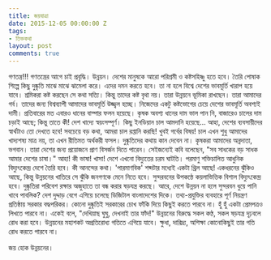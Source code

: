 ```yaml
---
title: জয়যাত্রা
date: 2015-12-05 00:00:00 Z
tags:
- তিক্তকথা
layout: post
comments: true
---
```


গণতন্ত্র!!! গণতন্ত্রের আগে চাই প্রবৃদ্ধি। উন্নয়ন। দেশের মানুষকে আরো পরিশ্রমী ও কষ্টসহিষ্ণু হতে হবে। তৈরি পোষাক শিল্পে কিছু দুষ্কৃতি মাঝে মাঝে ঝামেলা করে। এদের দমন করতে হবে। তা না হলে বিশ্বে দেশের ভাবমূর্তি খারাপ হয়ে যাবে। শ্রমিকরা কষ্ট করছেন সে কথা সত্যি। কিন্তু তাদের কষ্ট বৃথা নয়। তারা উন্নয়নে ভূমিকা রাখছেন। তারা আমাদের গর্ব। তাদের জন্য বিশ্বব্যাপী আমাদের ভাবমূর্তি উজ্জ্বল হচ্ছে। নিজেদের একটু কষ্টভোগের চেয়ে দেশের ভাবমূর্তি অবশ্যই দামী। প্রতিবারের মত এবারও ধানের বাম্পার ফলন হয়েছে। কৃষক অবশ্য ধানের দাম ভাল পান নি, বাজারেও চালের দাম চড়াই আছে; কিন্তু তাতে কী! দেশ খাদ্যে স্বয়ংসম্পূর্ণ। কিছু ইনডিয়ান চাল আমদানি হয়েছে... আহা, দেশের ব্যবসায়ীদের স্বার্থটাও তো দেখতে হবে! সবচেয়ে বড় কথা, আমরা চাল রপ্তানি করছি! খুবই গর্বের বিষয়! চাল এখন শুধু আমাদের খাদ্যশষ্য মাত্র নয়, তা এখন রীতিমত অর্থকরী ফসল। দুষ্কৃতিদের কথায় কান দেবেন না। কৃষকরা আমাদের অন্নদাতা, ভগবান। তারা দেশের জন্য প্রয়োজনে প্রাণ বিসর্জন দিতে পারেন। সেইজন্যেই কবি বলেছেন, "সব সাধকের বড় সাধক আমার দেশের চাষা।" আহা! কী ভাষা! খাসা! দেশে এখনো বিদ্যুতের চরম ঘাটতি। পরমাণু শক্তিচালিত আধুনিক বিদ্যুৎকেন্দ্র দেশে তৈরি হবে। কী আনন্দের কথা। 'পারমাণবিক' শব্দটার মধ্যেই একটা থ্রিল আছে! একধরনের ঝুঁকিও আছে, কিন্তু উন্নয়নের খাতিরে সে ঝুঁকি জনগণকে মেনে নিতে হবে। সুন্দরবনের উপকণ্ঠে কয়লাভিত্তিক বিশাল বিদ্যুৎকেন্দ্র হবে। দুষ্কৃতিরা পরিবেশ রক্ষার অজুহাতে তা বন্ধ করার ষড়যন্ত্র করছে। আরে, দেশে উন্নয়ন না হলে সুন্দরবন ধুয়ে পানি খাবে পাবলিক? দেশ দুদ্দাড় বেগে এগিয়ে চলেছে ডিজিটাল বাংলাদেশের দিকে। তথ্য-প্রযুক্তির ব্যবহারে পূর্ণ নিয়ন্ত্রণ প্রতিষ্ঠায় সরকার বদ্ধপরিকর। কোনো দুষ্কৃতিই সরকারের চোখ ফাঁকি দিয়ে কিছুই করতে পারবে না। হুঁ হুঁ একটা প্রেমপত্রও লিখতে পারবে না। একেই বলে, "দেখিয়াছ ঘুঘু, দেখনাই তার ফাঁদ!" উন্নয়নের বিরুদ্ধে সকল কণ্ঠ, সকল ষড়যন্ত্র দৃঢ়বলে রোধ করা হবে। উন্নয়নের মহাশকট অপ্রতিরোধ্য গতিতে এগিয়ে যাবে। ক্ষুধা, দারিদ্র্য, অশিক্ষা কোনোকিছুই তার গতি রোধ করতে পারবে না।

জয় হোক উন্নয়নের।
